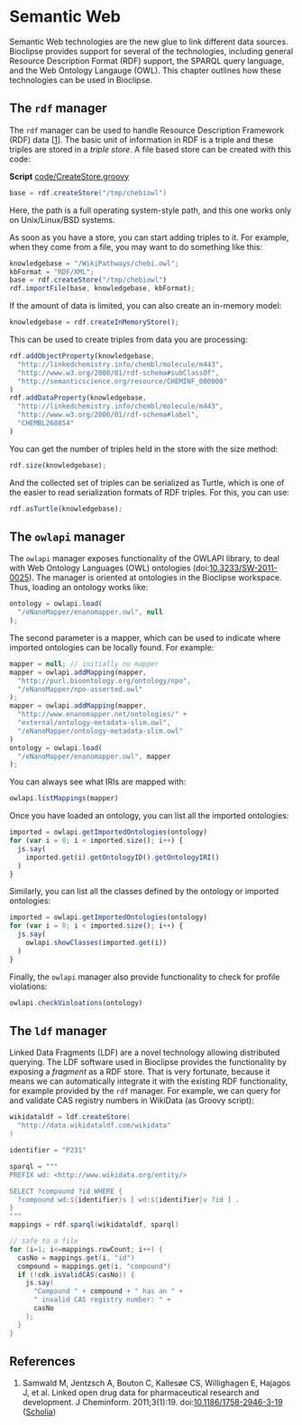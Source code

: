 # Semantic Web

Semantic Web technologies are the new glue to link different data sources. Bioclipse
provides support for several of the technologies, including general
Resource Description Format (RDF) support,
the SPARQL query language, and the Web Ontology Langauge
(OWL). This chapter outlines how these
technologies can be used in Bioclipse.

## The `rdf` manager

The `rdf` manager can be used to handle Resource Description Framework
(RDF) data [<a href="#citeref1">1</a>]. The basic unit of
information in RDF is a triple and these triples are stored in a
*triple store*. A file based store can be created with this
code:

**Script** [code/CreateStore.groovy](code/CreateStore.code.md)
```groovy
base = rdf.createStore("/tmp/chebiowl")
```

Here, the path is a full operating system-style path, and this one works only
on Unix/Linux/BSD systems.

As soon as you have a store, you can start adding triples to it. For example,
when they come from a file, you may want to do something like
this:

```js
knowledgebase = "/WikiPathways/chebi.owl";
kbFormat = "RDF/XML";
base = rdf.createStore("/tmp/chebiowl")
rdf.importFile(base, knowledgebase, kbFormat);
```

If the amount of data is limited, you can also create an
in-memory model:

```js
knowledgebase = rdf.createInMemoryStore();
```

This can be used to create triples from data you are
processing:

```js
rdf.addObjectProperty(knowledgebase,
  "http://linkedchemistry.info/chembl/molecule/m443",
  "http://www.w3.org/2000/01/rdf-schema#subClassOf",
  "http://semanticscience.org/resource/CHEMINF_000000"
)
rdf.addDataProperty(knowledgebase,
  "http://linkedchemistry.info/chembl/molecule/m443",
  "http://www.w3.org/2000/01/rdf-schema#label",
  "CHEMBL268854"
)
```

You can get the number of triples held in the store with the size
method:

```js
rdf.size(knowledgebase);
```

And the collected set of triples can be serialized as Turtle, which
is one of the easier to read serialization formats of RDF triples.
For this, you can use:

```js
rdf.asTurtle(knowledgebase);
```

## The `owlapi` manager

The `owlapi` manager exposes functionality of the OWLAPI library, to deal with Web Ontology
Languages (OWL) ontologies (doi:[10.3233/SW-2011-0025](https://doi.org/10.3233/SW-2011-0025)).
The manager is oriented at ontologies in the Bioclipse workspace.
Thus, loading an ontology works like:

```js
ontology = owlapi.load(
  "/eNanoMapper/enanomapper.owl", null
);
```

The second parameter is a mapper, which can be used to indicate where imported
ontologies can be locally found. For example:

```js
mapper = null; // initially no mapper
mapper = owlapi.addMapping(mapper,
  "http://purl.bioontology.org/ontology/npo",
  "/eNanoMapper/npo-asserted.owl"
);
mapper = owlapi.addMapping(mapper,
  "http://www.enanomapper.net/ontologies/" + 
  "external/ontology-metadata-slim.owl",
  "/eNanoMapper/ontology-metadata-slim.owl"
)
ontology = owlapi.load(
  "/eNanoMapper/enanomapper.owl", mapper
);
```

You can always see what IRIs are mapped with:

```js
owlapi.listMappings(mapper)
```

Once you have loaded an ontology, you can list all the imported
ontologies:

```js
imported = owlapi.getImportedOntologies(ontology)
for (var i = 0; i < imported.size(); i++) {
  js.say(
    imported.get(i).getOntologyID().getOntologyIRI()
  )
}
```

Similarly, you can list all the classes defined by the ontology or imported
ontologies:

```js
imported = owlapi.getImportedOntologies(ontology)
for (var i = 0; i < imported.size(); i++) {
  js.say(
    owlapi.showClasses(imported.get(i))
  )
}
```

Finally, the `owlapi` manager also provide functionality to check for profile
violations:

```js
owlapi.checkVioloations(ontology)
```

## The `ldf` manager

Linked Data Fragments (LDF) are a novel technology allowing
distributed querying. The LDF software used in Bioclipse provides the functionality
by exposing a *fragment* as a RDF store. That is very fortunate, because it
means we can automatically integrate it with the existing RDF functionality, for example
provided by the `rdf` manager. For example, we can query for and validate CAS
registry numbers in WikiData (as Groovy script):

```groovy
wikidataldf = ldf.createStore(
  "http://data.wikidataldf.com/wikidata"
)

identifier = "P231"

sparql = """
PREFIX wd: <http://www.wikidata.org/entity/>

SELECT ?compound ?id WHERE {
  ?compound wd:${identifier}s [ wd:${identifier}v ?id ] .
}
"""
mappings = rdf.sparql(wikidataldf, sparql)

// safe to a file
for (i=1; i<=mappings.rowCount; i++) {
  casNo = mappings.get(i, "id")
  compound = mappings.get(i, "compound")
  if (!cdk.isValidCAS(casNo)) {
    js.say(
      "Compound " + compound + " has an " +
      " invalid CAS registry number: " +
      casNo
    );
  }
}
```

## References

1. <a name="citeref1"></a>Samwald M, Jentzsch A, Bouton C, Kallesøe CS, Willighagen E, Hajagos J, et al. Linked open drug data for pharmaceutical research and development. J Cheminform. 2011;3(1):19.  doi:[10.1186/1758-2946-3-19](https://doi.org/10.1186/1758-2946-3-19) ([Scholia](https://scholia.toolforge.org/doi/10.1186/1758-2946-3-19))


